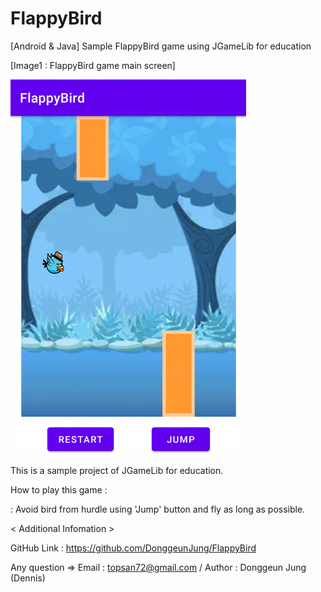 # FlappyBird
 [Android & Java] Sample FlappyBird game using JGameLib for education


[Image1 : FlappyBird game main screen]

<div>
<img src="https://github.com/DonggeunJung/FlappyBird/blob/main/FlappyBird_Capture01.png?raw=true width="360px" height="600px"></img>
</div>


                                                                                                                             
This is a sample project of JGameLib for education.
                                                                                                             
                                                                                                                             
How to play this game :
                                                                                                                             
 : Avoid bird from hurdle using 'Jump' button and fly as long as possible.
                                                                                                                             

< Additional Infomation >

GitHub Link : https://github.com/DonggeunJung/FlappyBird

Any question => Email : topsan72@gmail.com / Author : Donggeun Jung (Dennis)
